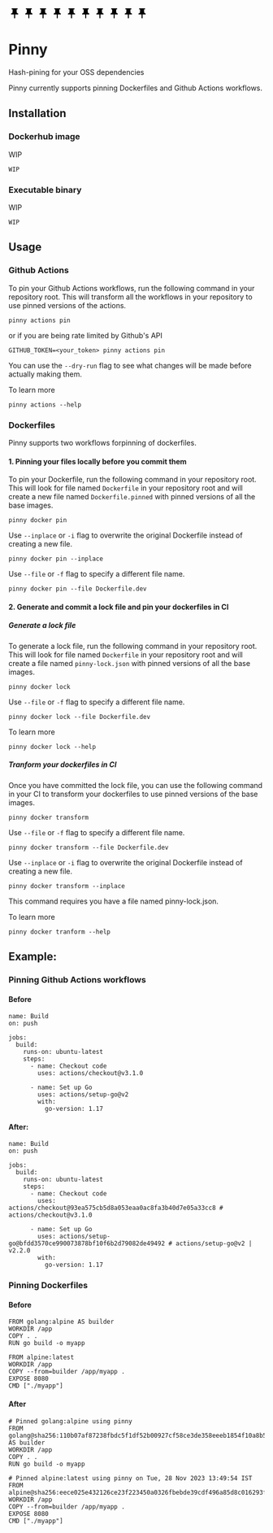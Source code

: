 ![Pinny](data:image/png;base64,iVBORw0KGgoAAAANSUhEUgAAABgAAAAYCAYAAADgdz34AAAABmJLR0QA/wD/AP+gvaeTAAAAg0lEQVRIie2TQQ5AMBBFHzaugLO5BmezxpmQiFqwa6ozKSGNl3TVmf9n0l+ImREwwtO7RNILg00xjHFdJCHNEo2rDW7hNwg2qAQaRYhBLTCQ1FiUQAss+D/ZDDRnj4Urw77su7D0Hn9kDTnHZpOm6fWY/gYRGGSK2pUjqh0wPDPOF9kBFWsgFAFCv+sAAAAASUVORK5CYII=) ![Pinny](data:image/png;base64,iVBORw0KGgoAAAANSUhEUgAAABgAAAAYCAYAAADgdz34AAAABmJLR0QA/wD/AP+gvaeTAAAAg0lEQVRIie2TQQ5AMBBFHzaugLO5BmezxpmQiFqwa6ozKSGNl3TVmf9n0l+ImREwwtO7RNILg00xjHFdJCHNEo2rDW7hNwg2qAQaRYhBLTCQ1FiUQAss+D/ZDDRnj4Urw77su7D0Hn9kDTnHZpOm6fWY/gYRGGSK2pUjqh0wPDPOF9kBFWsgFAFCv+sAAAAASUVORK5CYII=) ![Pinny](data:image/png;base64,iVBORw0KGgoAAAANSUhEUgAAABgAAAAYCAYAAADgdz34AAAABmJLR0QA/wD/AP+gvaeTAAAAg0lEQVRIie2TQQ5AMBBFHzaugLO5BmezxpmQiFqwa6ozKSGNl3TVmf9n0l+ImREwwtO7RNILg00xjHFdJCHNEo2rDW7hNwg2qAQaRYhBLTCQ1FiUQAss+D/ZDDRnj4Urw77su7D0Hn9kDTnHZpOm6fWY/gYRGGSK2pUjqh0wPDPOF9kBFWsgFAFCv+sAAAAASUVORK5CYII=) ![Pinny](data:image/png;base64,iVBORw0KGgoAAAANSUhEUgAAABgAAAAYCAYAAADgdz34AAAABmJLR0QA/wD/AP+gvaeTAAAAg0lEQVRIie2TQQ5AMBBFHzaugLO5BmezxpmQiFqwa6ozKSGNl3TVmf9n0l+ImREwwtO7RNILg00xjHFdJCHNEo2rDW7hNwg2qAQaRYhBLTCQ1FiUQAss+D/ZDDRnj4Urw77su7D0Hn9kDTnHZpOm6fWY/gYRGGSK2pUjqh0wPDPOF9kBFWsgFAFCv+sAAAAASUVORK5CYII=) ![Pinny](data:image/png;base64,iVBORw0KGgoAAAANSUhEUgAAABgAAAAYCAYAAADgdz34AAAABmJLR0QA/wD/AP+gvaeTAAAAg0lEQVRIie2TQQ5AMBBFHzaugLO5BmezxpmQiFqwa6ozKSGNl3TVmf9n0l+ImREwwtO7RNILg00xjHFdJCHNEo2rDW7hNwg2qAQaRYhBLTCQ1FiUQAss+D/ZDDRnj4Urw77su7D0Hn9kDTnHZpOm6fWY/gYRGGSK2pUjqh0wPDPOF9kBFWsgFAFCv+sAAAAASUVORK5CYII=) ![Pinny](data:image/png;base64,iVBORw0KGgoAAAANSUhEUgAAABgAAAAYCAYAAADgdz34AAAABmJLR0QA/wD/AP+gvaeTAAAAg0lEQVRIie2TQQ5AMBBFHzaugLO5BmezxpmQiFqwa6ozKSGNl3TVmf9n0l+ImREwwtO7RNILg00xjHFdJCHNEo2rDW7hNwg2qAQaRYhBLTCQ1FiUQAss+D/ZDDRnj4Urw77su7D0Hn9kDTnHZpOm6fWY/gYRGGSK2pUjqh0wPDPOF9kBFWsgFAFCv+sAAAAASUVORK5CYII=) ![Pinny](data:image/png;base64,iVBORw0KGgoAAAANSUhEUgAAABgAAAAYCAYAAADgdz34AAAABmJLR0QA/wD/AP+gvaeTAAAAg0lEQVRIie2TQQ5AMBBFHzaugLO5BmezxpmQiFqwa6ozKSGNl3TVmf9n0l+ImREwwtO7RNILg00xjHFdJCHNEo2rDW7hNwg2qAQaRYhBLTCQ1FiUQAss+D/ZDDRnj4Urw77su7D0Hn9kDTnHZpOm6fWY/gYRGGSK2pUjqh0wPDPOF9kBFWsgFAFCv+sAAAAASUVORK5CYII=) ![Pinny](data:image/png;base64,iVBORw0KGgoAAAANSUhEUgAAABgAAAAYCAYAAADgdz34AAAABmJLR0QA/wD/AP+gvaeTAAAAg0lEQVRIie2TQQ5AMBBFHzaugLO5BmezxpmQiFqwa6ozKSGNl3TVmf9n0l+ImREwwtO7RNILg00xjHFdJCHNEo2rDW7hNwg2qAQaRYhBLTCQ1FiUQAss+D/ZDDRnj4Urw77su7D0Hn9kDTnHZpOm6fWY/gYRGGSK2pUjqh0wPDPOF9kBFWsgFAFCv+sAAAAASUVORK5CYII=) ![Pinny](data:image/png;base64,iVBORw0KGgoAAAANSUhEUgAAABgAAAAYCAYAAADgdz34AAAABmJLR0QA/wD/AP+gvaeTAAAAg0lEQVRIie2TQQ5AMBBFHzaugLO5BmezxpmQiFqwa6ozKSGNl3TVmf9n0l+ImREwwtO7RNILg00xjHFdJCHNEo2rDW7hNwg2qAQaRYhBLTCQ1FiUQAss+D/ZDDRnj4Urw77su7D0Hn9kDTnHZpOm6fWY/gYRGGSK2pUjqh0wPDPOF9kBFWsgFAFCv+sAAAAASUVORK5CYII=
) ![Pinny](data:image/png;base64,iVBORw0KGgoAAAANSUhEUgAAABgAAAAYCAYAAADgdz34AAAABmJLR0QA/wD/AP+gvaeTAAAAg0lEQVRIie2TQQ5AMBBFHzaugLO5BmezxpmQiFqwa6ozKSGNl3TVmf9n0l+ImREwwtO7RNILg00xjHFdJCHNEo2rDW7hNwg2qAQaRYhBLTCQ1FiUQAss+D/ZDDRnj4Urw77su7D0Hn9kDTnHZpOm6fWY/gYRGGSK2pUjqh0wPDPOF9kBFWsgFAFCv+sAAAAASUVORK5CYII=
) 
# Pinny

Hash-pining for your OSS dependencies

Pinny currently supports pinning Dockerfiles and Github Actions workflows.

## Installation
### Dockerhub image
WIP
```
WIP
```
### Executable binary
WIP
```
WIP
```

## Usage
### Github Actions
To pin your Github Actions workflows, run the following command in your repository root. This will transform all the workflows in your repository to use pinned versions of the actions. 
```
pinny actions pin
```
or if you are being rate limited by Github's API
```
GITHUB_TOKEN=<your_token> pinny actions pin
```
You can use the `--dry-run` flag to see what changes will be made before actually making them.

To learn more
```
pinny actions --help
```

### Dockerfiles
Pinny supports two workflows forpinning of dockerfiles.

#### 1. Pinning your files locally before you commit them
To pin your Dockerfile, run the following command in your repository root. This will look for file named `Dockerfile` in your repository root and will create a new file named `Dockerfile.pinned` with pinned versions of all the base images.
```
pinny docker pin
```
Use `--inplace` or `-i` flag to overwrite the original Dockerfile instead of creating a new file.
```
pinny docker pin --inplace
```
Use `--file` or `-f` flag to specify a different file name.
```
pinny docker pin --file Dockerfile.dev
```

#### 2. Generate and commit a lock file and pin your dockerfiles in CI
##### Generate a lock file
To generate a lock file, run the following command in your repository root. This will look for file named `Dockerfile` in your repository root and will create a file named `pinny-lock.json` with pinned versions of all the base images.
```
pinny docker lock
```
Use `--file` or `-f` flag to specify a different file name.
```
pinny docker lock --file Dockerfile.dev
```
To learn more
```
pinny docker lock --help
```
##### Tranform your dockerfiles in CI
Once you have committed the lock file, you can use the following command in your CI to transform your dockerfiles to use pinned versions of the base images.
```
pinny docker transform
```
Use `--file` or `-f` flag to specify a different file name.
```
pinny docker transform --file Dockerfile.dev
```
Use `--inplace` or `-i` flag to overwrite the original Dockerfile instead of creating a new file.
```
pinny docker transform --inplace
```
This command requires you have a file named pinny-lock.json.

To learn more
```
pinny docker tranform --help
```

## Example:
### Pinning Github Actions workflows
#### Before
```
name: Build
on: push

jobs:
  build:
    runs-on: ubuntu-latest
    steps:
      - name: Checkout code
        uses: actions/checkout@v3.1.0

      - name: Set up Go
        uses: actions/setup-go@v2
        with:
          go-version: 1.17
```
#### After:
```
name: Build
on: push

jobs:
  build:
    runs-on: ubuntu-latest
    steps:
      - name: Checkout code
        uses: actions/checkout@93ea575cb5d8a053eaa0ac8fa3b40d7e05a33cc8 # actions/checkout@v3.1.0

      - name: Set up Go
        uses: actions/setup-go@bfdd3570ce990073878bf10f6b2d79082de49492 # actions/setup-go@v2 | v2.2.0
        with:
          go-version: 1.17
```

### Pinning Dockerfiles
#### Before
```
FROM golang:alpine AS builder
WORKDIR /app
COPY . .
RUN go build -o myapp

FROM alpine:latest
WORKDIR /app
COPY --from=builder /app/myapp .
EXPOSE 8080
CMD ["./myapp"]
```
#### After
```
# Pinned golang:alpine using pinny
FROM golang@sha256:110b07af87238fbdc5f1df52b00927cf58ce3de358eeeb1854f10a8b5e5e1411 AS builder
WORKDIR /app
COPY . .
RUN go build -o myapp

# Pinned alpine:latest using pinny on Tue, 28 Nov 2023 13:49:54 IST
FROM alpine@sha256:eece025e432126ce23f223450a0326fbebde39cdf496a85d8c016293fc851978 
WORKDIR /app
COPY --from=builder /app/myapp .
EXPOSE 8080
CMD ["./myapp"]
```
